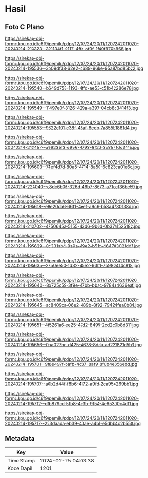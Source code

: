 # Hasil

## Foto C Plano

https://sirekap-obj-formc.kpu.go.id/c6f9/pemilu/pdpr/12/07/24/20/11/1207242011020-20240214-213323--321134f1-0117-4ffc-af9f-1f40f870b865.jpg

https://sirekap-obj-formc.kpu.go.id/c6f9/pemilu/pdpr/12/07/24/20/11/1207242011020-20240214-195536--3b09df38-62e2-4689-96be-95a87bd85b22.jpg

https://sirekap-obj-formc.kpu.go.id/c6f9/pemilu/pdpr/12/07/24/20/11/1207242011020-20240214-195540--b649d758-1193-4ffd-ae53-c51b42286e78.jpg

https://sirekap-obj-formc.kpu.go.id/c6f9/pemilu/pdpr/12/07/24/20/11/1207242011020-20240214-195549--11497e0f-3126-429a-a397-04cb8c3414f3.jpg

https://sirekap-obj-formc.kpu.go.id/c6f9/pemilu/pdpr/12/07/24/20/11/1207242011020-20240214-195553--9622c101-c38f-45af-8eeb-7a855b1861d4.jpg

https://sirekap-obj-formc.kpu.go.id/c6f9/pemilu/pdpr/12/07/24/20/11/1207242011020-20240214-213457--a96235f3-e956-4793-8f2d-3c854fdc341b.jpg

https://sirekap-obj-formc.kpu.go.id/c6f9/pemilu/pdpr/12/07/24/20/11/1207242011020-20240214-195603--74ef4d7d-80a5-4714-8a50-6c823ca01e6c.jpg

https://sirekap-obj-formc.kpu.go.id/c6f9/pemilu/pdpr/12/07/24/20/11/1207242011020-20240214-224040--c8dc6b06-326d-46b7-8673-a71ecf36be59.jpg

https://sirekap-obj-formc.kpu.go.id/c6f9/pemilu/pdpr/12/07/24/20/11/1207242011020-20240214-195618--e9e20da6-66f1-4eef-a9c6-b58a4730138d.jpg

https://sirekap-obj-formc.kpu.go.id/c6f9/pemilu/pdpr/12/07/24/20/11/1207242011020-20240214-213702--4750645a-5155-43d6-9b6d-0b37a1525182.jpg

https://sirekap-obj-formc.kpu.go.id/c6f9/pemilu/pdpr/12/07/24/20/11/1207242011020-20240214-195629--8c331ab4-8a9a-49e2-b51c-464783021dd7.jpg

https://sirekap-obj-formc.kpu.go.id/c6f9/pemilu/pdpr/12/07/24/20/11/1207242011020-20240214-195635--2750ee50-1d32-45e2-93b1-7b980414c818.jpg

https://sirekap-obj-formc.kpu.go.id/c6f9/pemilu/pdpr/12/07/24/20/11/1207242011020-20240214-195640--8b725c59-3f9e-47bb-bbac-9784a4636eaf.jpg

https://sirekap-obj-formc.kpu.go.id/c6f9/pemilu/pdpr/12/07/24/20/11/1207242011020-20240214-195645--ac8409ca-06e2-489b-8f92-79424fea0b84.jpg

https://sirekap-obj-formc.kpu.go.id/c6f9/pemilu/pdpr/12/07/24/20/11/1207242011020-20240214-195651--4f5261a6-ee25-47d2-8495-2cd2c0b8d311.jpg

https://sirekap-obj-formc.kpu.go.id/c6f9/pemilu/pdpr/12/07/24/20/11/1207242011020-20240214-195656--0ba027bc-d425-4678-8dda-ad231821d5b3.jpg

https://sirekap-obj-formc.kpu.go.id/c6f9/pemilu/pdpr/12/07/24/20/11/1207242011020-20240214-195701--9f8e497f-bafb-4c87-8af9-8f0b4e856edd.jpg

https://sirekap-obj-formc.kpu.go.id/c6f9/pemilu/pdpr/12/07/24/20/11/1207242011020-20240214-195707--a0b2d44f-f8b6-4172-a9fd-2ca954269bb1.jpg

https://sirekap-obj-formc.kpu.go.id/c6f9/pemilu/pdpr/12/07/24/20/11/1207242011020-20240214-195712--d1b879cd-5fb8-4e3b-9f54-4e65300c4df1.jpg

https://sirekap-obj-formc.kpu.go.id/c6f9/pemilu/pdpr/12/07/24/20/11/1207242011020-20240214-195717--223daada-eb39-40ae-a4b1-e5dbb4c2b550.jpg


## Metadata

| Key        | Value               |
| ---------- | ------------------- |
| Time Stamp | 2024-02-25 04:03:38 |
| Kode Dapil | 1201                |



